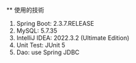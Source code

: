 ** 使用的技術

1. Spring Boot: 2.3.7.RELEASE
2. MySQL: 5.7.35
3. IntelliJ IDEA: 2022.3.2 (Ultimate Edition)
4. Unit Test: JUnit 5
5. Dao: use Spring JDBC